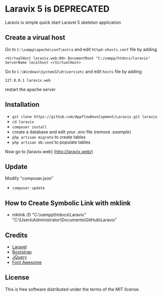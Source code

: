 # Laravix 5 is DEPRECATED
Laravix is simple quick start Laravel 5 skeleton application

## Create a virual host ##

Go to `C:\xampp\apache\conf\extra` and edit `httpd-vhosts.conf` file by adding

`<VirtualHost laravix.web:80>
DocumentRoot "C:/xampp/htdocs/laravix"
ServerName localhost
</VirtualHost>`

Go to `C:\Windows\System32\drivers\etc` and edit `hosts` file by adding

`127.0.0.1 laravix.web`

restart the apache server

## Installation ##

* `git clone https://github.com/AppflowDevelopment/Laravix.git laravix`
* `cd laravix`
* `composer install`
* create a database and edit your *.env* file (remove *.example*)
* `php artisan migrate` to create tables
* `php artisan db:seed` to populate tables

Now go to [laravix.web] (http://laravix.web/)

## Update ##

Modify "composer.json"
* `composer update`

## How to Create Symbolic Link with mklink ##
* mklink /D "C:\xampp\htdocs\Laravix" "C:\Users\Administrator\Documents\GitHub\Laravix"

## Credits ##

- [Laravel](https://laravel.com/)
- [Bootstrap](https://getbootstrap.com/)
- [JQuery](https://jquery.com/)
- [Font Awesome](http://fontawesome.io/)

## License ##
This is free software distributed under the terms of the MIT license.
